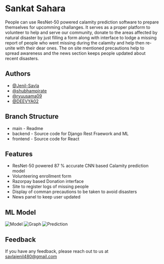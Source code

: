 
# Sankat Sahara

People can use ResNet-50 powered calamity prediction software to prepare themselves for upcomming challanges. It serves as a proper platform to volunteer to help and serve our community, donate to the areas affected by natural disaster by just filling a form along with interface to lodge a missing report of people who went missing during the calamity and help then re-unite with their dear ones. The on site mentioned precautions help to spread awareness and the news section keeps people updated about recent disasters. 

## Authors

- [@Jenil-Savla](https://www.github.com/Jenil-Savla) 
- [@shubhampirate](https://www.github.com/shubhampirate)
- [@ryuusama09](https://www.github.com/ryuusama09)
- [@DEEVYA02](https://github.com/DEEVYA02)


## Branch Structure

- main - Readme
- backend - Source code for Django Rest Fraework and ML
- frontend - Source code for React




## Features

- ResNet-50 powered 87 % accurate CNN based Calamity prediction model
- Volunteering enrollment form
- Razorpay based Donation interface
- Site to register logs of missing people
- Display of comman precautions to be taken to avoid disasters
- News panel to keep user updated

## ML Model
![Model](https://drive.google.com/file/d/177k6ma4cPJt6l2z6HRUZBf3OBsBjnuOD/)
![Graph](https://drive.google.com/file/d/1zEEbMNCmaiQmqPdPo7wMZHiWgy2ymgX4/)
![Prediction](https://drive.google.com/file/d/177k6ma4cPJt6l2z6HRUZBf3OBsBjnuOD/)


## Feedback

If you have any feedback, please reach out to us at savlajenil480@gmail.com

